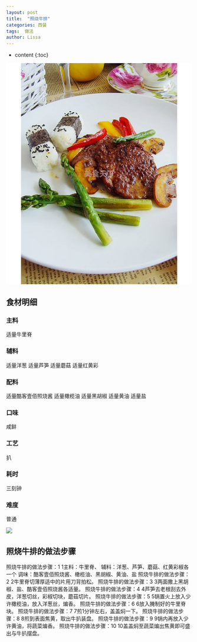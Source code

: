 ```yaml
---
layout: post
title:  "照烧牛排"
categories: 西餐
tags:  做法
author: Lissa
---
```


* content
{:toc}

<div><img src="https://raw.githubusercontent.com/Lissa-321/Lissa-321.github.io/master/10.jpg"></div>

## 食材明细
### 主料
适量牛里脊 
### 辅料
适量洋葱
适量芦笋
适量蘑菇
适量红黄彩
### 配料
适量酷客壹佰照烧酱
适量橄榄油
适量黑胡椒
适量黄油
适量盐
### 口味
咸鲜
### 工艺
扒
### 耗时
三刻钟
### 难度
普通




![](https://img.alicdn.com/tfs/TB16.GnOpXXXXXdapXXXXXXXXXX-307-134.png)

## 照烧牛排的做法步骤
照烧牛排的做法步骤：1  1主料：牛里脊、
辅料：洋葱、芦笋、蘑菇、红黄彩椒各一个
调味：酷客壹佰照烧酱、橄榄油、黑胡椒、黄油、盐
照烧牛排的做法步骤：2  2牛里脊切薄厚适中的片用刀背拍松。
照烧牛排的做法步骤：3  3两面撒上黑胡椒、盐、酷客壹佰照烧酱各适量。
照烧牛排的做法步骤：4  4芦笋去老根刮去外皮，洋葱切丝，彩椒切块，蘑菇切片。
照烧牛排的做法步骤：5  5锅置火上放入少许橄榄油，放入洋葱丝，煸香。
照烧牛排的做法步骤：6  6放入腌制好的牛里脊块。
照烧牛排的做法步骤：7  7煎1分钟左右，盖盖焖一下。
照烧牛排的做法步骤：8  8煎到表面焦黄，取出牛扒装盘。
照烧牛排的做法步骤：9  9锅内再放入少许黄油，将蔬菜煸香。
照烧牛排的做法步骤：10  10盖盖焖至蔬菜煸出焦黄即可盛出与牛扒摆盘。

